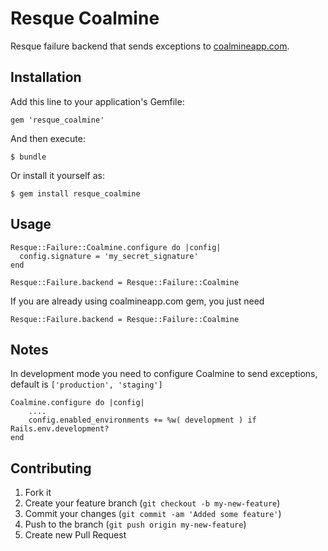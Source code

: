 # Resque Coalmine

Resque failure backend that sends exceptions to [coalmineapp.com](http://coalmineapp.com).

## Installation

Add this line to your application's Gemfile:

    gem 'resque_coalmine'

And then execute:

    $ bundle

Or install it yourself as:

    $ gem install resque_coalmine

## Usage

    Resque::Failure::Coalmine.configure do |config|
      config.signature = 'my_secret_signature'
    end

    Resque::Failure.backend = Resque::Failure::Coalmine

If you are already using coalmineapp.com gem, you just need

    Resque::Failure.backend = Resque::Failure::Coalmine

## Notes

In development mode you need to configure Coalmine to send exceptions, default is `['production', 'staging']`

    Coalmine.configure do |config|
        ....
        config.enabled_environments += %w( development ) if Rails.env.development?
    end

## Contributing

1. Fork it
2. Create your feature branch (`git checkout -b my-new-feature`)
3. Commit your changes (`git commit -am 'Added some feature'`)
4. Push to the branch (`git push origin my-new-feature`)
5. Create new Pull Request
